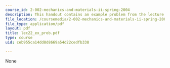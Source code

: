 ```yaml
---
course_id: 2-002-mechanics-and-materials-ii-spring-2004
description: This handout contains an example problem from the lecture.
file_location: /coursemedia/2-002-mechanics-and-materials-ii-spring-2004/ceb955ca14dd8d8669a54d22cedfb338_lec22_ex_prob.pdf
file_type: application/pdf
layout: pdf
title: lec22_ex_prob.pdf
type: course
uid: ceb955ca14dd8d8669a54d22cedfb338

---
```

None
